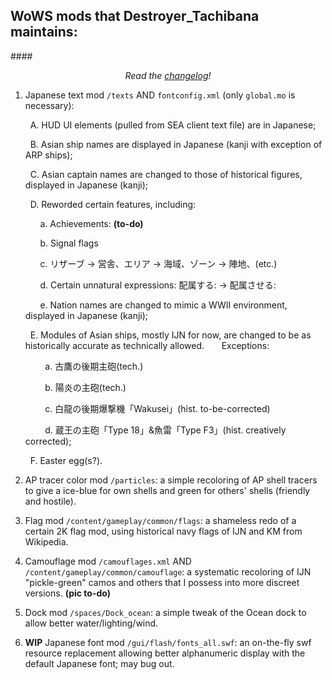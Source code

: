 ## WoWS mods that Destroyer_Tachibana maintains:

####*<p align="center">Read the [changelog](https://github.com/tachibana-J/res_mods/blob/master/CHANGELOG.md)!</p>*

1. Japanese text mod `/texts` AND `fontconfig.xml` (only `global.mo` is necessary):
    
    &nbsp;&nbsp;A. HUD UI elements (pulled from SEA client text file) are in Japanese;
    
    &nbsp;&nbsp;B. Asian ship names are displayed in Japanese (kanji with exception of ARP ships);
    
    &nbsp;&nbsp;C. Asian captain names are changed to those of historical figures, displayed in Japanese (kanji);
    
    &nbsp;&nbsp;D. Reworded certain features, including:

    &nbsp;&nbsp;&nbsp;&nbsp;&nbsp;&nbsp;a. Achievements: **(to-do)**
    
    &nbsp;&nbsp;&nbsp;&nbsp;&nbsp;&nbsp;b. Signal flags
      
    &nbsp;&nbsp;&nbsp;&nbsp;&nbsp;&nbsp;c. リザーブ → 営舎、エリア → 海域、ゾーン → 陣地、(etc.)
      
    &nbsp;&nbsp;&nbsp;&nbsp;&nbsp;&nbsp;d. Certain unnatural expressions: 配属する: → 配属させる:
    
    &nbsp;&nbsp;&nbsp;&nbsp;&nbsp;&nbsp;e. Nation names are changed to mimic a WWII environment, displayed in Japanese (kanji);
      
    &nbsp;&nbsp;E. Modules of Asian ships, mostly IJN for now, are changed to be as historically accurate as technically allowed. 
    &nbsp;&nbsp;&nbsp;&nbsp;&nbsp;&nbsp;Exceptions:
    
    &nbsp;&nbsp;&nbsp;&nbsp;&nbsp;&nbsp;&nbsp;&nbsp;a. 古鷹の後期主砲(tech.)
        
    &nbsp;&nbsp;&nbsp;&nbsp;&nbsp;&nbsp;&nbsp;&nbsp;b. 陽炎の主砲(tech.)
        
    &nbsp;&nbsp;&nbsp;&nbsp;&nbsp;&nbsp;&nbsp;&nbsp;c. 白龍の後期爆撃機「Wakusei」(hist. to-be-corrected)
        
    &nbsp;&nbsp;&nbsp;&nbsp;&nbsp;&nbsp;&nbsp;&nbsp;d. 蔵王の主砲「Type 18」&魚雷「Type F3」(hist. creatively corrected);
      
    &nbsp;&nbsp;F. Easter egg(s?).
    

2. AP tracer color mod `/particles`: a simple recoloring of AP shell tracers to give a ice-blue for own shells and green for others' shells (friendly and hostile).

3. Flag mod `/content/gameplay/common/flags`: a shameless redo of a certain 2K flag mod, using historical navy flags of IJN and KM from Wikipedia.

4. Camouflage mod `/camouflages.xml` AND `/content/gameplay/common/camouflage`: a systematic recoloring of IJN "pickle-green" camos and others that I possess into more discreet versions. **(pic to-do)**

5. Dock mod `/spaces/Dock_ocean`: a simple tweak of the Ocean dock to allow better water/lighting/wind.

6. **WIP** Japanese font mod `/gui/flash/fonts_all.swf`: an on-the-fly swf resource replacement allowing better alphanumeric display with the default Japanese font; may bug out.
